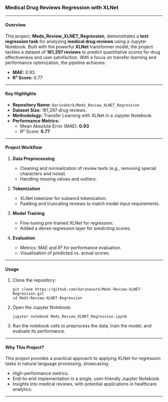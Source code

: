 ### **Medical Drug Reviews Regression with XLNet**

---

#### **Overview**
This project, **Meds_Review_XLNET_Regression**, demonstrates a **text regression task** for analyzing **medical drug reviews** using a Jupyter Notebook. Built with the powerful **XLNet** transformer model, the project tackles a dataset of **161,297 reviews** to predict quantitative scores for drug effectiveness and user satisfaction. With a focus on transfer learning and performance optimization, the pipeline achieves:
- **MAE:** 0.93  
- **R² Score:** 0.77  

---

#### **Key Highlights**
- **Repository Name:** `DarinaVerk/Meds_Review_XLNET_Regression`
- **Dataset Size:** 161,297 drug reviews.  
- **Methodology:** Transfer Learning with XLNet in a Jupyter Notebook.  
- **Performance Metrics:**  
  - Mean Absolute Error (MAE): **0.93**  
  - R² Score: **0.77**

---

#### **Project Workflow**
1. **Data Preprocessing**
   - Cleaning and normalization of review texts (e.g., removing special characters and noise).
   - Handling missing values and outliers.

2. **Tokenization**
   - XLNet tokenizer for subword tokenization.
   - Padding and truncating reviews to match model input requirements.

3. **Model Training**
   - Fine-tuning pre-trained XLNet for regression.
   - Added a dense regression layer for predicting scores.

4. **Evaluation**
   - Metrics: MAE and R² for performance evaluation.
   - Visualization of predicted vs. actual scores.

---

#### **Usage**
1. Clone the repository:
   ```
   git clone https://github.com/darinaverk/Meds-Review-XLNET-Regression.git
   cd Meds-Review-XLNET-Regression
   ```

2. Open the Jupyter Notebook:
   ```
   jupyter notebook Meds_Review_XLNET_Regression.ipynb
   ```

3. Run the notebook cells to preprocess the data, train the model, and evaluate its performance.

---

#### **Why This Project?**
This project provides a practical approach to applying XLNet for regression tasks in natural language processing, showcasing:
- High-performance metrics.
- End-to-end implementation in a single, user-friendly Jupyter Notebook.
- Insights into medical reviews, with potential applications in healthcare analytics.

---
